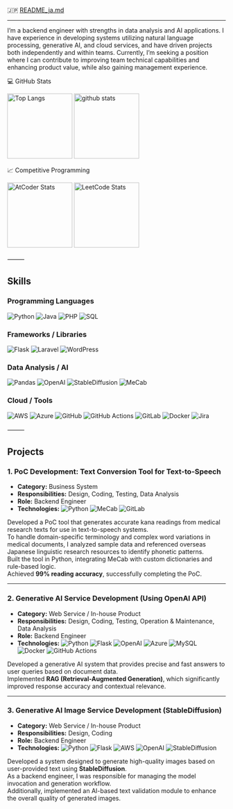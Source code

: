 🇯🇵 [README_ja.md](https://github.com/Syogo-Suganoya/Syogo-Suganoya/blob/main/README_ja.md)

---

I’m a backend engineer with strengths in data analysis and AI applications.
I have experience in developing systems utilizing natural language processing, generative AI, and cloud services, and have driven projects both independently and within teams.
Currently, I’m seeking a position where I can contribute to improving team technical capabilities and enhancing product value, while also gaining management experience.

💻 GitHub Stats

<p align="left"> 
  <img alt="Top Langs" height="150px" src="https://github-readme-stats.vercel.app/api/top-langs/?username=Syogo-Suganoya&layout=compact&show_icons=true&theme=onedark" />
  <img alt="github stats" height="150px" src="https://github-readme-stats.vercel.app/api?username=Syogo-Suganoya&theme=onedark&show_icons=ture" />
</p>


📈 Competitive Programming

<p align="left">
  <img alt="AtCoder Stats" height="150px" src="https://atcoder-readme-stats.vercel.app/stats/ssuga">
  <img alt="LeetCode Stats" height="150px" src="https://leetcard.jacoblin.cool/ssuga?theme=dark">
</p>

⸻

## Skills
### Programming Languages
![Python](https://img.shields.io/badge/Python-3670A0?style=flat&logo=python&logoColor=white)
![Java](https://img.shields.io/badge/Java-007396?style=flat&logo=java&logoColor=white)
![PHP](https://img.shields.io/badge/PHP-777BB4?style=flat&logo=php&logoColor=white)
![SQL](https://img.shields.io/badge/SQL-4479A1?style=flat&logo=postgresql&logoColor=white)

### Frameworks / Libraries
![Flask](https://img.shields.io/badge/Flask-000000?style=flat&logo=flask&logoColor=white)
![Laravel](https://img.shields.io/badge/Laravel-FF2D20?style=flat&logo=laravel&logoColor=white)
![WordPress](https://img.shields.io/badge/WordPress-21759B?style=flat&logo=wordpress&logoColor=white)

### Data Analysis / AI
![Pandas](https://img.shields.io/badge/Pandas-150458?style=flat)
![OpenAI](https://img.shields.io/badge/OpenAI-412991?style=flat&logo=openai&logoColor=white) 
![StableDiffusion](https://img.shields.io/badge/StableDiffusion-FF69B4?style=flat)
![MeCab](https://img.shields.io/badge/MeCab-5C2D91?style=flat&logo=appveyor&logoColor=white)

### Cloud / Tools
![AWS](https://img.shields.io/badge/AWS-232F3E?style=flat&logo=amazon-aws&logoColor=white)
![Azure](https://img.shields.io/badge/Azure-0089D6?style=flat&logo=microsoft-azure&logoColor=white)
![GitHub](https://img.shields.io/badge/GitHub-181717?style=flat&logo=github&logoColor=white)
![GitHub Actions](https://img.shields.io/badge/GitHub_Actions-2088FF?style=flat&logo=github-actions&logoColor=white)
![GitLab](https://img.shields.io/badge/GitLab-FCA121?style=flat&logo=gitlab&logoColor=white)
![Docker](https://img.shields.io/badge/Docker-2496ED?style=flat&logo=docker&logoColor=white)
![Jira](https://img.shields.io/badge/Jira-0052CC?style=flat&logo=jira&logoColor=white)

⸻

## Projects

### 1. PoC Development: Text Conversion Tool for Text-to-Speech
- **Category:** Business System  
- **Responsibilities:** Design, Coding, Testing, Data Analysis  
- **Role:** Backend Engineer  
- **Technologies:**
![Python](https://img.shields.io/badge/Python-3776AB?style=flat&logo=python&logoColor=white)
![MeCab](https://img.shields.io/badge/MeCab-5C2D91?style=flat&logo=appveyor&logoColor=white)
![GitLab](https://img.shields.io/badge/GitLab-FCA121?style=flat&logo=gitlab&logoColor=white)

Developed a PoC tool that generates accurate kana readings from medical research texts for use in text-to-speech systems.  
To handle domain-specific terminology and complex word variations in medical documents, I analyzed sample data and referenced overseas Japanese linguistic research resources to identify phonetic patterns.  
Built the tool in Python, integrating MeCab with custom dictionaries and rule-based logic.  
Achieved **99% reading accuracy**, successfully completing the PoC.

---

### 2. Generative AI Service Development (Using OpenAI API)
- **Category:** Web Service / In-house Product  
- **Responsibilities:** Design, Coding, Testing, Operation & Maintenance, Data Analysis  
- **Role:** Backend Engineer  
- **Technologies:**
![Python](https://img.shields.io/badge/Python-3776AB?style=flat&logo=python&logoColor=white) 
![Flask](https://img.shields.io/badge/Flask-000000?style=flat&logo=flask&logoColor=white) 
![OpenAI](https://img.shields.io/badge/OpenAI-412991?style=flat&logo=openai&logoColor=white) 
![Azure](https://img.shields.io/badge/Azure-0078D4?style=flat&logo=microsoft-azure&logoColor=white) 
![MySQL](https://img.shields.io/badge/MySQL-4479A1?style=flat&logo=mysql&logoColor=white) 
![Docker](https://img.shields.io/badge/Docker-2496ED?style=flat&logo=docker&logoColor=white) 
![GitHub Actions](https://img.shields.io/badge/GitHub_Actions-2088FF?style=flat&logo=github-actions&logoColor=white)

Developed a generative AI system that provides precise and fast answers to user queries based on document data.  
Implemented **RAG (Retrieval-Augmented Generation)**, which significantly improved response accuracy and contextual relevance.

---

### 3. Generative AI Image Service Development (StableDiffusion)
- **Category:** Web Service / In-house Product  
- **Responsibilities:** Design, Coding  
- **Role:** Backend Engineer  
- **Technologies:**
![Python](https://img.shields.io/badge/Python-3776AB?style=flat&logo=python&logoColor=white) 
![Flask](https://img.shields.io/badge/Flask-000000?style=flat&logo=flask&logoColor=white) 
![AWS](https://img.shields.io/badge/AWS-232F3E?style=flat&logo=amazon-aws&logoColor=white) 
![OpenAI](https://img.shields.io/badge/OpenAI-412991?style=flat&logo=openai&logoColor=white) 
![StableDiffusion](https://img.shields.io/badge/StableDiffusion-FF6D00?style=flat)

Developed a system designed to generate high-quality images based on user-provided text using **StableDiffusion**.  
As a backend engineer, I was responsible for managing the model invocation and generation workflow.  
Additionally, implemented an AI-based text validation module to enhance the overall quality of generated images.
